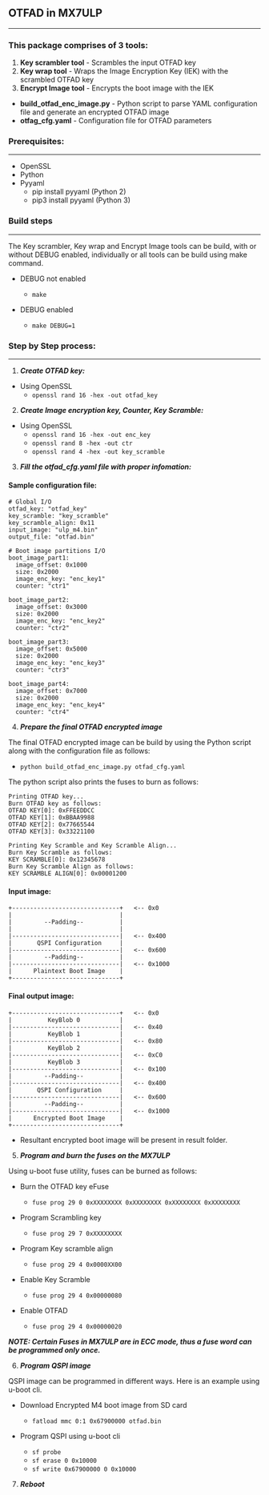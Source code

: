 ## OTFAD in MX7ULP
---
### This package comprises of 3 tools:
1. **Key scrambler tool**          - Scrambles the input OTFAD key
2. **Key wrap tool**               - Wraps the Image Encryption Key (IEK) with
                                     the scrambled OTFAD key
3. **Encrypt Image tool**          - Encrypts the boot image with the IEK

- **build_otfad_enc_image.py**     - Python script to parse YAML configuration
                                     file and generate an encrypted OTFAD image
- **otfag_cfg.yaml**               - Configuration file for OTFAD parameters

### Prerequisites:
---
- OpenSSL
- Python
- Pyyaml
  - pip install pyyaml (Python 2)
  - pip3 install pyyaml (Python 3)


### Build steps
---

The Key scrambler, Key wrap and Encrypt Image tools can be build, with or
without DEBUG enabled, individually or all tools can be build using make
command.

- DEBUG not enabled
  - ```make```

- DEBUG enabled
  - ```make DEBUG=1```

### Step by Step process:
---
1. ***Create OTFAD key:***

- Using OpenSSL
  - ```openssl rand 16 -hex -out otfad_key```

2. ***Create Image encryption key, Counter, Key Scramble:***

- Using OpenSSL
  - ```openssl rand 16 -hex -out enc_key```
  - ```openssl rand 8 -hex -out ctr```
  - ```openssl rand 4 -hex -out key_scramble```

3. ***Fill the otfad_cfg.yaml file with proper infomation:***

#### Sample configuration file:
```text
# Global I/O
otfad_key: "otfad_key"
key_scramble: "key_scramble"
key_scramble_align: 0x11
input_image: "ulp_m4.bin"
output_file: "otfad.bin"

# Boot image partitions I/O
boot_image_part1:
  image_offset: 0x1000
  size: 0x2000
  image_enc_key: "enc_key1"
  counter: "ctr1"

boot_image_part2:
  image_offset: 0x3000
  size: 0x2000
  image_enc_key: "enc_key2"
  counter: "ctr2"

boot_image_part3:
  image_offset: 0x5000
  size: 0x2000
  image_enc_key: "enc_key3"
  counter: "ctr3"

boot_image_part4:
  image_offset: 0x7000
  size: 0x2000
  image_enc_key: "enc_key4"
  counter: "ctr4"
```

4. ***Prepare the final OTFAD encrypted image***

The final OTFAD encrypted image can be build by using the Python script
along with the configuration file as follows:
- ```python build_otfad_enc_image.py otfad_cfg.yaml```

The python script also prints the fuses to burn as follows:

```text
Printing OTFAD key...
Burn OTFAD key as follows:
OTFAD KEY[0]: 0xFFEEDDCC
OTFAD KEY[1]: 0xBBAA9988
OTFAD KEY[2]: 0x77665544
OTFAD KEY[3]: 0x33221100

Printing Key Scramble and Key Scramble Align...
Burn Key Scramble as follows:
KEY SCRAMBLE[0]: 0x12345678
Burn Key Scramble Align as follows:
KEY SCRAMBLE ALIGN[0]: 0x00001200
```

#### Input image:

```text
+------------------------------+   <-- 0x0
|                              |
|         --Padding--          |
|                              |
|------------------------------|   <-- 0x400
|       QSPI Configuration     |
|------------------------------|   <-- 0x600
|         --Padding--          |
|------------------------------|   <-- 0x1000
|      Plaintext Boot Image    |
+------------------------------+
```

#### Final output image:

```text
+------------------------------+   <-- 0x0
|          KeyBlob 0           |
|------------------------------|   <-- 0x40
|          KeyBlob 1           |
|------------------------------|   <-- 0x80
|          KeyBlob 2           |
|------------------------------|   <-- 0xC0
|          KeyBlob 3           |
|------------------------------|   <-- 0x100
|         --Padding--          |
|------------------------------|   <-- 0x400
|       QSPI Configuration     |
|------------------------------|   <-- 0x600
|         --Padding--          |
|------------------------------|   <-- 0x1000
|      Encrypted Boot Image    |
+------------------------------+
```

- Resultant encrypted boot image will be present in result folder.

5. ***Program and burn the fuses on the MX7ULP***

Using u-boot fuse utility, fuses can be burned as follows:

- Burn the OTFAD key eFuse
  - ```fuse prog 29 0 0xXXXXXXXX 0xXXXXXXXX 0xXXXXXXXX 0xXXXXXXXX```

- Program Scrambling key
  - ```fuse prog 29 7 0xXXXXXXXX```

- Program Key scramble align
  - ```fuse prog 29 4 0x0000XX00```

- Enable Key Scramble
  - ```fuse prog 29 4 0x00000080```

- Enable OTFAD
  - ```fuse prog 29 4 0x00000020```

***NOTE: Certain Fuses in MX7ULP are in ECC mode, thus a fuse word can be programmed only once.***

6. ***Program QSPI image***

QSPI image can be programmed in different ways. Here is an example using u-boot cli.

- Download Encrypted M4 boot image from SD card
  - ```fatload mmc 0:1 0x67900000 otfad.bin```

- Program QSPI using u-boot cli
  - ```sf probe```
  - ```sf erase 0 0x10000```
  - ```sf write 0x67900000 0 0x10000```

7. ***Reboot***
